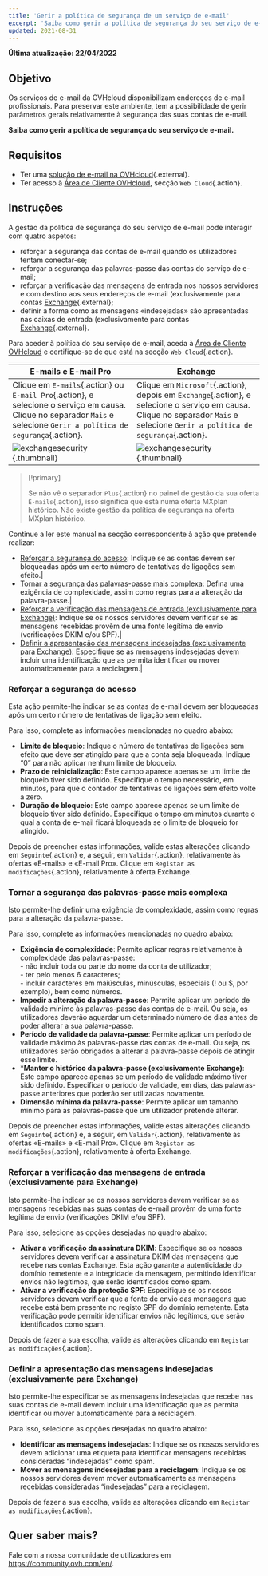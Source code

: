 ```yaml
---
title: 'Gerir a política de segurança de um serviço de e-mail'
excerpt: 'Saiba como gerir a política de segurança do seu serviço de e-mail.'
updated: 2021-08-31
---
```


**Última atualização: 22/04/2022**

## Objetivo

Os serviços de e-mail da OVHcloud disponibilizam endereços de e-mail profissionais. Para preservar este ambiente, tem a possibilidade de gerir parâmetros gerais relativamente à segurança das suas contas de e-mail.

**Saiba como gerir a política de segurança do seu serviço de e-mail.**

## Requisitos

- Ter uma [solução de e-mail na OVHcloud](https://www.ovhcloud.com/pt/emails/){.external}.
- Ter acesso à [Área de Cliente OVHcloud](https://www.ovh.com/auth/?action=gotomanager&from=https://www.ovh.pt/&ovhSubsidiary=pt), secção `Web Cloud`{.action}.

## Instruções

A gestão da política de segurança do seu serviço de e-mail pode interagir com quatro aspetos:

- reforçar a segurança das contas de e-mail quando os utilizadores tentam conectar-se;
- reforçar a segurança das palavras-passe das contas do serviço de e-mail;
- reforçar a verificação das mensagens de entrada nos nossos servidores e com destino aos seus endereços de e-mail (exclusivamente para contas [Exchange](https://www.ovhcloud.com/pt/emails/hosted-exchange/){.external};
- definir a forma como as mensagens «indesejadas» são apresentadas nas caixas de entrada (exclusivamente para contas [Exchange](https://www.ovhcloud.com/pt/emails/hosted-exchange/){.external}.

Para aceder à política do seu serviço de e-mail, aceda à [Área de Cliente OVHcloud](https://www.ovh.com/auth/?action=gotomanager&from=https://www.ovh.pt/&ovhSubsidiary=pt) e certifique-se de que está na secção `Web Cloud`{.action}. 

|E-mails e E-mail Pro|Exchange| 
|---|---| 
|Clique em `E-mails`{.action} ou `E-mail Pro`{.action}, e selecione o serviço em causa. Clique no separador `Mais` e selecione `Gerir a política de segurança`{.action}.|Clique em `Microsoft`{.action}, depois em `Exchange`{.action}, e selecione o serviço em causa. Clique no separador `Mais` e selecione `Gerir a política de segurança`{.action}.|
|![exchangesecurity](images/manage-security01.png){.thumbnail}|![exchangesecurity](images/manage-security02.png){.thumbnail}|

> [!primary]
>
> Se não vê o separador `Plus`{.action} no painel de gestão da sua oferta `E-mails`{.action}, isso significa que está numa oferta MXplan histórico. Não existe gestão da política de segurança na oferta MXplan histórico.

Continue a ler este manual na secção correspondente à ação que pretende realizar:


- [Reforçar a segurança do acesso](#enhanced-security): Indique se as contas devem ser bloqueadas após um certo número de tentativas de ligações sem efeito.|
- [Tornar a segurança das palavras-passe mais complexa](#password-complexity): Defina uma exigência de complexidade, assim como regras para a alteração da palavra-passe.|
- [Reforçar a verificação das mensagens de entrada (exclusivamente para Exchange)](#incoming-messages-verification): Indique se os nossos servidores devem verificar se as mensagens recebidas provêm de uma fonte legítima de envio (verificações DKIM e/ou SPF).|
- [Definir a apresentação das mensagens indesejadas (exclusivamente para Exchange)](#unwanted-messages-management): Especifique se as mensagens indesejadas devem incluir uma identificação que as permita identificar ou mover automaticamente para a reciclagem.|

### Reforçar a segurança do acesso <a name="enhanced-security"></a>

Esta ação permite-lhe indicar se as contas de e-mail devem ser bloqueadas após um certo número de tentativas de ligação sem efeito.

Para isso, complete as informações mencionadas no quadro abaixo:

- **Limite de bloqueio**: Indique o número de tentativas de ligações sem efeito que deve ser atingido para que a conta seja bloqueada. Indique “0” para não aplicar nenhum limite de bloqueio.
- **Prazo de reinicialização**: Este campo aparece apenas se um limite de bloqueio tiver sido definido. Especifique o tempo necessário, em minutos, para que o contador de tentativas de ligações sem efeito volte a zero.
- **Duração do bloqueio**: Este campo aparece apenas se um limite de bloqueio tiver sido definido. Especifique o tempo em minutos durante o qual a conta de e-mail ficará bloqueada se o limite de bloqueio for atingido.

Depois de preencher estas informações, valide estas alterações clicando em `Seguinte`{.action} e, a seguir, em `Validar`{.action}, relativamente às ofertas «E-mails» e «E-mail Pro». Clique em `Registar as modificações`{.action}, relativamente à oferta Exchange.

### Tornar a segurança das palavras-passe mais complexa <a name="password-complexity"></a>

Isto permite-lhe definir uma exigência de complexidade, assim como regras para a alteração da palavra-passe.

Para isso, complete as informações mencionadas no quadro abaixo:

- **Exigência de complexidade**: Permite aplicar regras relativamente à complexidade das palavras-passe:<br> - não incluir toda ou parte do nome da conta de utilizador;<br> - ter pelo menos 6 caracteres;<br> - incluir caracteres em maiúsculas, minúsculas, especiais (! ou $, por exemplo), bem como números.
- **Impedir a alteração da palavra-passe**: Permite aplicar um período de validade mínimo às palavras-passe das contas de e-mail. Ou seja, os utilizadores deverão aguardar um determinado número de dias antes de poder alterar a sua palavra-passe.
- **Período de validade da palavra-passe**: Permite aplicar um período de validade máximo às palavras-passe das contas de e-mail. Ou seja, os utilizadores serão obrigados a alterar a palavra-passe depois de atingir esse limite.
- ***Manter o histórico da palavra-passe (exclusivamente Exchange)**: Este campo aparece apenas se um período de validade máximo tiver sido definido. Especificar o período de validade, em dias, das palavras-passe anteriores que poderão ser utilizadas novamente.
- **Dimensão mínima da palavra-passe**: Permite aplicar um tamanho mínimo para as palavras-passe que um utilizador pretende alterar.

Depois de preencher estas informações, valide estas alterações clicando em `Seguinte`{.action} e, a seguir, em `Validar`{.action}, relativamente às ofertas «E-mails» e «E-mail Pro». Clique em `Registar as modificações`{.action}, relativamente à oferta Exchange.

### Reforçar a verificação das mensagens de entrada (exclusivamente para Exchange) <a name="incoming-messages-verification"></a>	

Isto permite-lhe indicar se os nossos servidores devem verificar se as mensagens recebidas nas suas contas de e-mail provêm de uma fonte legítima de envio (verificações DKIM e/ou SPF).

Para isso, selecione as opções desejadas no quadro abaixo:

- **Ativar a verificação da assinatura DKIM**: Especifique se os nossos servidores devem verificar a assinatura DKIM das mensagens que recebe nas contas Exchange. Esta ação garante a autenticidade do domínio remetente e a integridade da mensagem, permitindo identificar envios não legítimos, que serão identificados como spam.
- **Ativar a verificação da proteção SPF**: Especifique se os nossos servidores devem verificar que a fonte de envio das mensagens que recebe está bem presente no registo SPF do domínio remetente. Esta verificação pode permitir identificar envios não legítimos, que serão identificados como spam.

Depois de fazer a sua escolha, valide as alterações clicando em `Registar as modificações`{.action}.

### Definir a apresentação das mensagens indesejadas (exclusivamente para Exchange) <a name="unwanted-messages-management"></a>	

Isto permite-lhe especificar se as mensagens indesejadas que recebe nas suas contas de e-mail devem incluir uma identificação que as permita identificar ou mover automaticamente para a reciclagem.

Para isso, selecione as opções desejadas no quadro abaixo:

- **Identificar as mensagens indesejadas**: Indique se os nossos servidores devem adicionar uma etiqueta para identificar mensagens recebidas consideradas “indesejadas” como spam.
- **Mover as mensagens indesejadas para a reciclagem**: Indique se os nossos servidores devem mover automaticamente as mensagens recebidas consideradas “indesejadas” para a reciclagem.

Depois de fazer a sua escolha, valide as alterações clicando em `Registar as modificações`{.action}.

## Quer saber mais?

Fale com a nossa comunidade de utilizadores em <https://community.ovh.com/en/>.